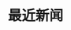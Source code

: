 ---
title: "最近新闻"
subtitle: ""
# meta description
description: "This is meta description"
draft: false
---
